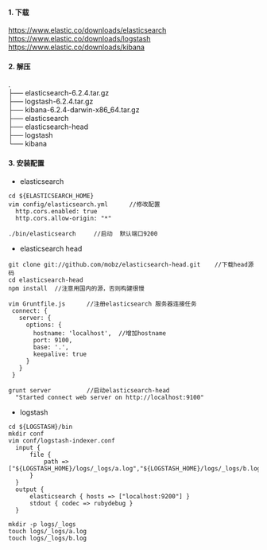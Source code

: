 #### 1. 下载
https://www.elastic.co/downloads/elasticsearch </br>
https://www.elastic.co/downloads/logstash </br>
https://www.elastic.co/downloads/kibana </br>

#### 2. 解压
.  </br>
├── elasticsearch-6.2.4.tar.gz  </br>
├── logstash-6.2.4.tar.gz  </br>
├── kibana-6.2.4-darwin-x86_64.tar.gz  </br>
├── elasticsearch  </br>
├── elasticsearch-head  </br>
├── logstash  </br>
└── kibana  </br>

#### 3. 安装配置
- elasticsearch
```
cd ${ELASTICSEARCH_HOME}
vim config/elasticsearch.yml      //修改配置
  http.cors.enabled: true
  http.cors.allow-origin: "*"

./bin/elasticsearch     //启动  默认端口9200

```
- elasticsearch head
```
git clone git://github.com/mobz/elasticsearch-head.git    //下载head源码
cd elasticsearch-head
npm install  //注意用国内的源，否则构建很慢

vim Gruntfile.js      //注册elasticsearch 服务器连接任务
 connect: {
   server: {
     options: {
       hostname: 'localhost',  //增加hostname
       port: 9100,
       base: '.',
       keepalive: true
     }
   }
 }

grunt server          //启动elasticsearch-head
  "Started connect web server on http://localhost:9100"

```
- logstash 
```
cd ${LOGSTASH}/bin
mkdir conf
vim conf/logstash-indexer.conf
  input {
	  file {
		  path => ["${LOGSTASH_HOME}/logs/_logs/a.log","${LOGSTASH_HOME}/logs/_logs/b.log"]
	  }
  }
  output {
	  elasticsearch { hosts => ["localhost:9200"] }
	  stdout { codec => rubydebug }
  }

mkdir -p logs/_logs
touch logs/_logs/a.log
touch logs/_logs/b.log

```


